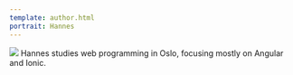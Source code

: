 ```yaml
---
template: author.html
portrait: Hannes
---
```

<img src='../../img/hkwaller.jpg' class='leftimg' />
Hannes studies web programming in Oslo, focusing mostly on Angular and Ionic.